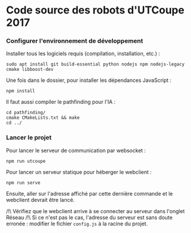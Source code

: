 Code source des robots d'UTCoupe 2017
=======

### Configurer l'environnement de développement

Installer tous les logiciels requis (compilation, installation, etc.) :
```
sudo apt install git build-essential python nodejs npm nodejs-legacy cmake libboost-dev
```

Une fois dans le dossier, pour installer les dépendances JavaScript :
```
npm install
```

Il faut aussi compiler le pathfinding pour l'IA :
```
cd pathfinding/
cmake CMakeLists.txt && make
cd ../
```

### Lancer le projet

Pour lancer le serveur de communication par websocket :
```
npm run utcoupe
```

Pour lancer un serveur statique pour héberger le webclient :
```
npm run serve
```

Ensuite, aller sur l'adresse affiché par cette dernière commande et le webclient devrait être lancé.

/!\ Vérifiez que le webclient arrive à se connecter au serveur dans l'onglet Réseau /!\ Si ce n'est pas le cas, l'adresse du serveur est sans doute erronée : modifier le fichier `config.js` à la racine du projet.

